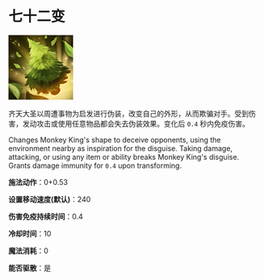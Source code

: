 # 七十二变

![](game/resource/flash3/images/spellicons/mjz_monkey_king_mischief.png)

齐天大圣以周遭事物为启发进行伪装，改变自己的外形，从而欺骗对手。受到伤害，发动攻击或使用任意物品都会失去伪装效果。变化后 `0.4` 秒内免疫伤害。

Changes Monkey King's shape to deceive opponents, using the environment nearby as inspiration for the disguise. Taking damage, attacking, or using any item or ability breaks Monkey King's disguise. Grants damage immunity for `0.4` upon transforming.

**施法动作**：0+0.53

**设置移动速度(默认)**：240

**伤害免疫持续时间**：0.4

**冷却时间**：10

**魔法消耗**：0

**能否驱散**：是











